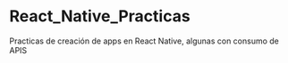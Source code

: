 # React_Native_Practicas
Practicas de creación de apps en React Native, algunas con consumo de APIS
